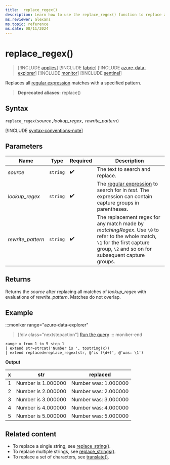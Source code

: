 ```yaml
---
title:  replace_regex()
description: Learn how to use the replace_regex() function to replace all regex matches with another string.
ms.reviewer: alexans
ms.topic: reference
ms.date: 08/11/2024
---
```

# replace_regex()

> [!INCLUDE [applies](../includes/applies-to-version/applies.md)] [!INCLUDE [fabric](../includes/applies-to-version/fabric.md)] [!INCLUDE [azure-data-explorer](../includes/applies-to-version/azure-data-explorer.md)] [!INCLUDE [monitor](../includes/applies-to-version/monitor.md)] [!INCLUDE [sentinel](../includes/applies-to-version/sentinel.md)]

Replaces all [regular expression](regex.md) matches with a specified pattern.

> **Deprecated aliases:** replace()

## Syntax

`replace_regex(`*source*`,`*lookup_regex*`,` *rewrite_pattern*`)`

[!INCLUDE [syntax-conventions-note](../includes/syntax-conventions-note.md)]

## Parameters

| Name | Type | Required | Description |
|--|--|--|--|
| *source*| `string` |  :heavy_check_mark: | The text to search and replace.|
| *lookup_regex*| `string` |  :heavy_check_mark: | The [regular expression](regex.md) to search for in *text*. The expression can contain capture groups in parentheses.|
| *rewrite_pattern*| `string` |  :heavy_check_mark: | The replacement regex for any match made by *matchingRegex*. Use `\0` to refer to the whole match, `\1` for the first capture group, `\2` and so on for subsequent capture groups.|

## Returns

Returns the *source* after replacing all matches of *lookup_regex* with evaluations of *rewrite_pattern*. Matches do not overlap.

## Example

:::moniker range="azure-data-explorer"
> [!div class="nextstepaction"]
> <a href="https://dataexplorer.azure.com/clusters/help/databases/Samples?query=H4sIAAAAAAAAAytKzEtPVahQSCvKz1UwVCjJVzBVKC5JLVAw5KpRSK0oSc1LAfKLbIE4ObFEQ92vNDcptUghs1hBXQeoGiicmZeuUaGpiVBelFqQk5icmmILZcQXpaanVmgAleooOKgDdWrEpGhrqoM45YnFVgoxhuqaAA84qqaHAAAA" target="_blank">Run the query</a>
::: moniker-end

```kusto
range x from 1 to 5 step 1
| extend str=strcat('Number is ', tostring(x))
| extend replaced=replace_regex(str, @'is (\d+)', @'was: \1')
```

**Output**

| x | str | replaced|
|---|---|---|
| 1    | Number is 1.000000  | Number was: 1.000000|
| 2    | Number is 2.000000  | Number was: 2.000000|
| 3    | Number is 3.000000  | Number was: 3.000000|
| 4    | Number is 4.000000  | Number was: 4.000000|
| 5    | Number is 5.000000  | Number was: 5.000000|

## Related content

* To replace a single string, see [replace_string()](replace-string-function.md).
* To replace multiple strings, see [replace_strings()](replace-strings-function.md).
* To replace a set of characters, see [translate()](translate-function.md).
